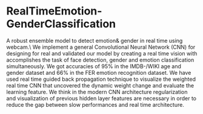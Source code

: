 # RealTimeEmotion-GenderClassification
A robust ensemble model to detect emotion\& gender in real time using webcam.\\
We implement a general Convolutional Neural Network (CNN) for designing for real and validated our model by creating a real time vision with accomplishes the task of face detection, gender and emotion classification simultaneously. We got accuracies of 95% in the IMDB-/WIKI age and gender dataset and 66% in the FER emotion recognition dataset. We have used real time guided back propagation technique to visualize the weighted real time CNN that uncovered the dynamic weight change and evaluate the learning feature. We think in the modern CNN architecture regularization and visualization of previous hidden layer features are necessary in order to reduce the gap between slow performances and real time architecture.

